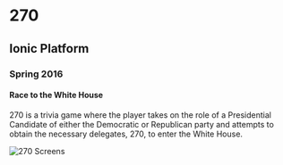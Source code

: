 # 270
## Ionic Platform
### Spring 2016
#### Race to the White House
270 is a trivia game where the player takes on the role of a Presidential Candidate of either the Democratic or Republican party and attempts to obtain the necessary delegates, 270, to enter the White House.

![270 Screens](http://www.ericksauri.com/img/270/public/large/thumbnail.jpg "270 Screens")

